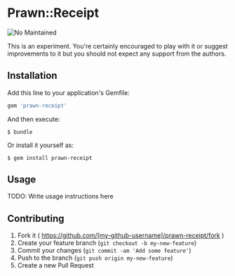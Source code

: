# Prawn::Receipt

![No Maintained](https://img.shields.io/badge/maintained-no-red.png)

This is an experiment. You're certainly encouraged to play with it or suggest
improvements to it but you should not expect any support from the authors.

## Installation

Add this line to your application's Gemfile:

```ruby
gem 'prawn-receipt'
```

And then execute:

    $ bundle

Or install it yourself as:

    $ gem install prawn-receipt

## Usage

TODO: Write usage instructions here

## Contributing

1. Fork it ( https://github.com/[my-github-username]/prawn-receipt/fork )
2. Create your feature branch (`git checkout -b my-new-feature`)
3. Commit your changes (`git commit -am 'Add some feature'`)
4. Push to the branch (`git push origin my-new-feature`)
5. Create a new Pull Request
